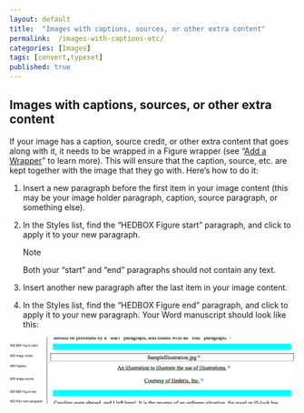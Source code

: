 ```yaml
---
layout: default
title:  "Images with captions, sources, or other extra content"
permalink:  /images-with-captions-etc/
categories: [Images]
tags: [convert,typeset]
published: true
---
```


<section data-type="chapter" class="hsecchapter" data-hederis-type="hsecchapter" id="images-with-captions-etc" data-pi-attrs="id: images-with-captions-etc; data-tags: convert,typeset;" role="doc-chapter" data-tags="convert,typeset" data-author-name=" " data-book-title=" " title="Images with captions, sources, or other extra content"><h1 data-hederis-type="hblkchaptitle" class="hblkchaptitle" id="pJ4J1mUhW">Images with captions, sources, or other extra content</h1>
    <p class="hblkp" data-hederis-type="hblkp" id="ptzluAa1h">If your image has a caption, source credit, or other extra content that goes along with it, it needs to be wrapped in a Figure wrapper (see &#8220;<a href="{% post_url 2019-08-08-16-AddaWrapper %}"><span class="Hyperlink">Add a Wrapper</span></a>&#8221; to learn more). This will ensure that the caption, source, etc. are kept together with the image that they go with. Here&#8217;s how to do it:</p>
    <ol class="hwprnumlist" data-hederis-type="hwprnumlist" id="pVMvpgok6"><li class="hblkoli" data-hederis-type="hblkoli" id="liGgnZtOfW"><p class="hblkoli" data-hederis-type="hblklip" id="pFNsTlSL3">Insert a new paragraph before the first item in your image content (this may be your image holder paragraph, caption, source paragraph, or something else).</p></li>
    <li class="hblkoli" data-hederis-type="hblkoli" id="liJMbSPVnu"><p class="hblkoli" data-hederis-type="hblklip" id="pY0IHf99o">In the Styles list, find the &#8220;HEDBOX Figure start&#8221; paragraph, and click to apply it to your new paragraph.</p><aside class="hwprbox box" data-hederis-type="hwprbox" id="p0tQaT6kI" data-type="sidebar"><p class="hblktype" data-hederis-type="hblktype" id="pFWwdIcud">Note</p>
    <p class="hblkp" data-hederis-type="hblkp" id="pwP6qTHKR">Both your &#8220;start&#8221; and &#8220;end&#8221; paragraphs should not contain any text.</p>
    </aside>
    </li>
    <li class="hblkoli" data-hederis-type="hblkoli" id="lizqnqULLz"><p class="hblkoli" data-hederis-type="hblklip" id="pwjMAh8lZ">Insert another new paragraph after the last item in your image content.</p></li>
    <li class="hblkoli" data-hederis-type="hblkoli" id="licOL4zVF9"><p class="hblkoli" data-hederis-type="hblklip" id="pfWVO9plV">In the Styles list, find the &#8220;HEDBOX Figure end&#8221; paragraph, and click to apply it to your new paragraph. Your Word manuscript should look like this:</p></li>
    </ol>
    <img data-hederis-type="hblkimg" class="hblkimg" id="pnvbyINzm" src="/images/image_2.png"/>
    </section>
    
